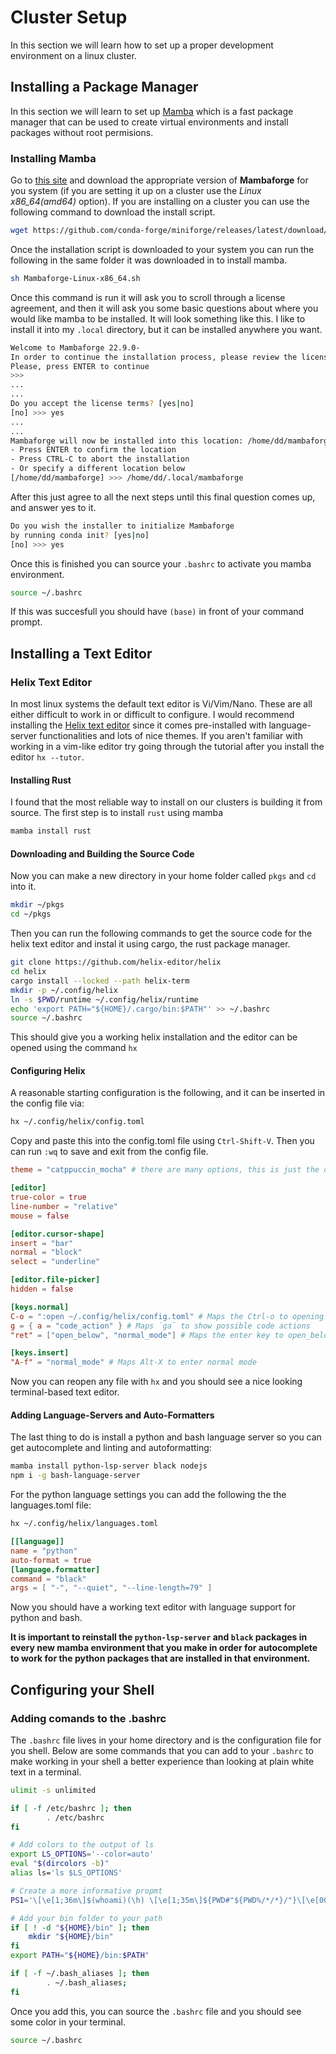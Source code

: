# Cluster Setup
In this section we will learn how to set up a proper development environment on a linux cluster.

## Installing a Package Manager
In this section we will learn to set up <a href="https://mamba.readthedocs.io/en/latest/index.htm" target="_blank">Mamba</a> which is a fast package manager that can be used to create virtual environments and install packages without root permisions.

### Installing Mamba
Go to <a href="https://github.com/conda-forge/miniforge#mambaforge" target="_blank">this site</a> and download the appropriate version of **Mambaforge** for you system (if you are setting it up on a cluster use the *Linux x86_64(amd64)* option). If you are installing on a cluster you can use the following command to download the install script.

```bash
wget https://github.com/conda-forge/miniforge/releases/latest/download/Mambaforge-Linux-x86_64.sh
```

Once the installation script is downloaded to your system you can run the following in the same folder it was downloaded in to install mamba.

```bash
sh Mambaforge-Linux-x86_64.sh
```

Once this command is run it will ask you to scroll through a license agreement, and then it will ask you some basic questions about where you would like mamba to be installed. It will look something like this. I like to install it into my `.local` directory, but it can be installed anywhere you want.

```bash
Welcome to Mambaforge 22.9.0-
In order to continue the installation process, please review the license agreement.
Please, press ENTER to continue
>>>
...
...
Do you accept the license terms? [yes|no]
[no] >>> yes
...
...
Mambaforge will now be installed into this location: /home/dd/mambaforge
- Press ENTER to confirm the location
- Press CTRL-C to abort the installation
- Or specify a different location below
[/home/dd/mambaforge] >>> /home/dd/.local/mambaforge
```

After this just agree to all the next steps until this final question comes up, and answer yes to it.

```bash
Do you wish the installer to initialize Mambaforge
by running conda init? [yes|no]
[no] >>> yes
```

Once this is finished you can source your `.bashrc` to activate you mamba environment.

```bash
source ~/.bashrc
```

If this was succesfull you should have `(base)` in front of your command prompt.

## Installing a Text Editor
### Helix Text Editor
In most linux systems the default text editor is Vi/Vim/Nano. These are all either difficult to work in or difficult to configure. I would recommend installing the <a href="https://helix-editor.com/" target="_blank">Helix text editor</a> since it comes pre-installed with language-server functionalities and lots of nice themes. If you aren't familiar with working in a vim-like editor try going through the tutorial after you install the editor `hx --tutor`.

#### Installing Rust
I found that the most reliable way to install on our clusters is building it from source. The first step is to install `rust` using mamba

```bash
mamba install rust
```

#### Downloading and Building the Source Code
Now you can make a new directory in your home folder called `pkgs` and `cd` into it.

```bash
mkdir ~/pkgs
cd ~/pkgs
```

Then you can run the following commands to get the source code for the helix text editor and instal it using cargo, the rust package manager.

```bash
git clone https://github.com/helix-editor/helix
cd helix
cargo install --locked --path helix-term
mkdir -p ~/.config/helix
ln -s $PWD/runtime ~/.config/helix/runtime
echo 'export PATH="${HOME}/.cargo/bin:$PATH"' >> ~/.bashrc
source ~/.bashrc
```

This should give you a working helix installation and the editor can be opened using the command `hx`

#### Configuring Helix
A reasonable starting configuration is the following, and it can be inserted in the config file via:

```bash
hx ~/.config/helix/config.toml
```

Copy and paste this into the config.toml file using `Ctrl-Shift-V`. Then you can run `:wq` to save and exit from the config file.

```toml
theme = "catppuccin_mocha" # there are many options, this is just the one I like to use. Try :theme <TAB> to see all available themes.

[editor]
true-color = true
line-number = "relative"
mouse = false

[editor.cursor-shape]
insert = "bar"
normal = "block"
select = "underline"

[editor.file-picker]
hidden = false

[keys.normal]
C-o = ":open ~/.config/helix/config.toml" # Maps the Ctrl-o to opening of the helix config file
g = { a = "code_action" } # Maps `ga` to show possible code actions
"ret" = ["open_below", "normal_mode"] # Maps the enter key to open_below then re-enter normal mode

[keys.insert]
"A-f" = "normal_mode" # Maps Alt-X to enter normal mode
```

Now you can reopen any file with `hx` and you should see a nice looking terminal-based text editor.

#### Adding Language-Servers and Auto-Formatters
The last thing to do is install a python and bash language server so you can get autocomplete and linting and autoformatting:

```bash
mamba install python-lsp-server black nodejs
npm i -g bash-language-server
```

For the python language settings you can add the following the the languages.toml file:

```bash
hx ~/.config/helix/languages.toml
```

```toml
[[language]]
name = "python"
auto-format = true
[language.formatter]
command = "black"
args = [ "-", "--quiet", "--line-length=79" ]
```

Now you should have a working text editor with language support for python and bash. 

**It is important to reinstall the `python-lsp-server` and `black` packages in every new mamba environment that you make in order for autocomplete to work for the python packages that are installed in that environment.**


## Configuring your Shell
### Adding comands to the .bashrc
The `.bashrc` file lives in your home directory and is the configuration file for you shell. Below are some commands that you can add to your `.bashrc` to make working in your shell a better experience than looking at plain white text in a terminal.

```bash
ulimit -s unlimited

if [ -f /etc/bashrc ]; then
		. /etc/bashrc
fi

# Add colors to the output of ls
export LS_OPTIONS='--color=auto'
eval "$(dircolors -b)"
alias ls='ls $LS_OPTIONS'

# Create a more informative propmt
PS1='\[\e[1;36m\]$(whoami)(\h) \[\e[1;35m\]${PWD#"${PWD%/*/*}/"}\[\e[00m\] ';

# Add your bin folder to your path
if [ ! -d "${HOME}/bin" ]; then
	mkdir "${HOME}/bin"
fi
export PATH="${HOME}/bin:$PATH"

if [ -f ~/.bash_aliases ]; then 
		. ~/.bash_aliases; 
fi
```

Once you add this, you can source the `.bashrc` file and you should see some color in your terminal.

```bash
source ~/.bashrc
```
